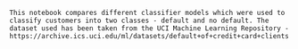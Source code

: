     This notebook compares different classifier models which were used to classify customers into two classes - default and no default. The dataset used has been taken from the UCI Machine Learning Repository - https://archive.ics.uci.edu/ml/datasets/default+of+credit+card+clients
